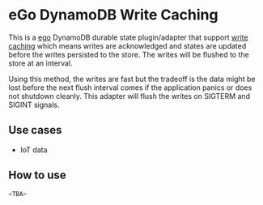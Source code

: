 # eGo DynamoDB Write Caching

This is a [ego](https://github.com/Tochemey/ego) DynamoDB durable state plugin/adapter that support [write caching](https://www.flashbay.com.my/blog/write-caching) which means writes are acknowledged and states are updated before the writes persisted to the store. The writes will be flushed to the store at an interval.

Using this method, the writes are fast but the tradeoff is the data might be lost before the next flush interval comes if the application panics or does not shutdown cleanly. This adapter will flush the writes on SIGTERM and SIGINT signals.

## Use cases

- IoT data

## How to use

```go
<TBA>
```
